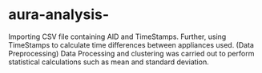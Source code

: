 # aura-analysis-
Importing CSV file containing AID and TimeStamps. Further, using TimeStamps to calculate time differences between appliances used. (Data Preprocessing)
Data Processing and clustering was carried out to perform statistical calculations such as mean and standard deviation. 

